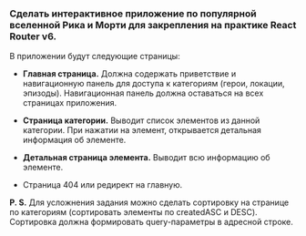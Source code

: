 ### Сделать интерактивное приложение по популярной вселенной Рика и Морти для закрепления на практике React Router v6.

В приложении будут следующие страницы:

-   **Главная страница.** Должна содержать приветствие и навигационную панель для доступа к категориям (герои, локации, эпизоды). Навигационная панель должна оставаться на всех страницах приложения.

-   **Страница категории.** Выводит список элементов из данной категории. При нажатии на элемент, открывается детальная информация об элементе.

-   **Детальная страница элемента.** Выводит всю информацию об элементе.

-   Страница 404 или редирект на главную.

**P. S.** Для усложнения задания можно сделать сортировку на странице по категориям (сортировать элементы по createdASC и DESC). Сортировка должна формировать query-параметры в адресной строке.

